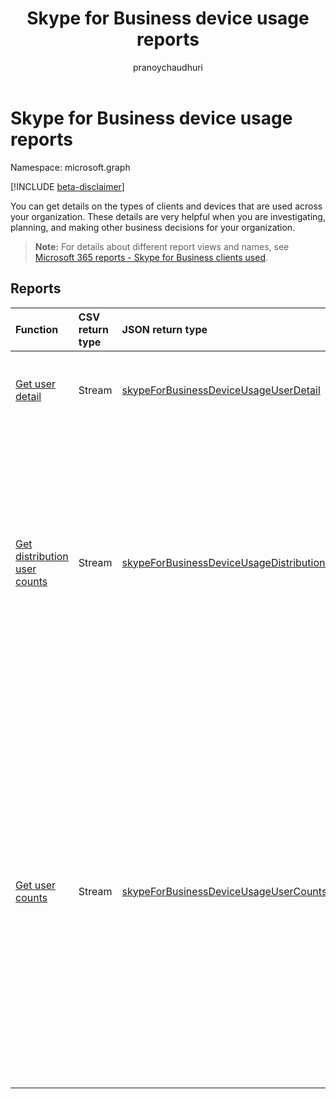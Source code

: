 ﻿---
title: "Skype for Business device usage reports"
description: "You can get details on the types of clients and devices that are used across your organization. These details are very helpful when you are investigating, planning, and making other business decisions for your organization."
localization_priority: Normal
ms.prod: "reports"
author: "pranoychaudhuri"
doc_type: conceptualPageType
---

# Skype for Business device usage reports

Namespace: microsoft.graph

[!INCLUDE [beta-disclaimer](../../includes/beta-disclaimer.md)]

You can get details on the types of clients and devices that are used across your organization. These details are very helpful when you are investigating, planning, and making other business decisions for your organization.

> **Note:** For details about different report views and names, see [Microsoft 365 reports - Skype for Business clients used](https://support.office.com/client/Skype-for-Business-clients-used-b9019c36-034f-40c7-acb0-c2a0400b03c3).

## Reports

| Function                                                                                                  | CSV return type | JSON return type                                                                                                       | Description                                                                                                                                                                                                                                                                                                          |
| :-------------------------------------------------------------------------------------------------------- | :-------------- | :--------------------------------------------------------------------------------------------------------------------- | -------------------------------------------------------------------------------------------------------------------------------------------------------------------------------------------------------------------------------------------------------------------------------------------------------------------- |
| [Get user detail](../api/reportroot-getskypeforbusinessdeviceusageuserdetail.md)                          | Stream          | [skypeForBusinessDeviceUsageUserDetail](../resources/skypeforbusinessdeviceusageuserdetail.md)                         | Get details about Skype for Business device usage by user.                                                                                                                                                                                                                                                           |
| [Get distribution user counts](../api/reportroot-getskypeforbusinessdeviceusagedistributionusercounts.md) | Stream          | [skypeForBusinessDeviceUsageDistributionUserCounts](../resources/skypeforbusinessdeviceusagedistributionusercounts.md) | Get the number of users using unique devices in your organization. The report will show you the number of users per device including Windows, Windows phone, Android phone, iPhone, and iPad.                                                                                                                        |
| [Get user counts](../api/reportroot-getskypeforbusinessdeviceusageusercounts.md)                          | Stream          | [skypeForBusinessDeviceUsageUserCounts](../resources/skypeforbusinessdeviceusageusercounts.md)                         | Get the usage trends on how many users in your organization have connected using the Skype for Business app. You will also get a breakdown by the type of device (Windows, Windows phone, Android phone, iPhone, or iPad) on which the Skype for Business client app is installed and used across your organization. |
